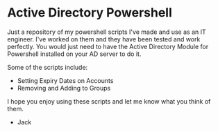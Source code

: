 # Active Directory Powershell
Just a repository of my powershell scripts I've made and use as an IT engineer. I've worked on them and they have been tested and work perfectly. You would just need to have the Active Directory Module for Powershell installed on your AD server to do it.

Some of the scripts include:
- Setting Expiry Dates on Accounts
- Removing and Adding to Groups

I hope you enjoy using these scripts and let me know what you think of them. 

- Jack
